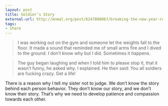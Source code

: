```yaml
---
layout: post
title: Soldier’s Story
external-url: http://mnmal.org/post/6247808067/breaking-the-new-year-resolution
tags:
- share
---
```

> I was working out on the gym and someone let the weights fall to the floor. It made a sound that reminded me of small arms fire and I dived to the ground. I don’t know why but I did. Sometimes it happens.

> The guy began laughing and when I told him to please stop it, that it wasn’t funny, he asked why. I explained. He then said: You all soldiers are fucking crazy. Get a life!

There is a reason why I tell my sister not to judge. We don’t know the story behind each person behavior. They don’t know our story, and we don’t know their story. That’s why we need to develop patience and compassion towards each other.
